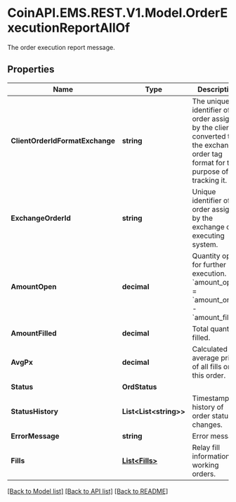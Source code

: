 # CoinAPI.EMS.REST.V1.Model.OrderExecutionReportAllOf
The order execution report message.

## Properties

Name | Type | Description | Notes
------------ | ------------- | ------------- | -------------
**ClientOrderIdFormatExchange** | **string** | The unique identifier of the order assigned by the client converted to the exchange order tag format for the purpose of tracking it. | 
**ExchangeOrderId** | **string** | Unique identifier of the order assigned by the exchange or executing system. | [optional] 
**AmountOpen** | **decimal** | Quantity open for further execution. &#x60;amount_open&#x60; &#x3D; &#x60;amount_order&#x60; - &#x60;amount_filled&#x60; | 
**AmountFilled** | **decimal** | Total quantity filled. | 
**AvgPx** | **decimal** | Calculated average price of all fills on this order. | [optional] 
**Status** | **OrdStatus** |  | 
**StatusHistory** | **List&lt;List&lt;string&gt;&gt;** | Timestamped history of order status changes. | [optional] 
**ErrorMessage** | **string** | Error message. | [optional] 
**Fills** | [**List&lt;Fills&gt;**](Fills.md) | Relay fill information on working orders. | [optional] 

[[Back to Model list]](../README.md#documentation-for-models) [[Back to API list]](../README.md#documentation-for-api-endpoints) [[Back to README]](../README.md)

